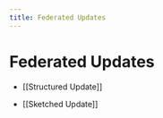 ```yaml
---
title: Federated Updates
---
```


# Federated Updates
- [[Structured Update]] 

- [[Sketched Update]]













